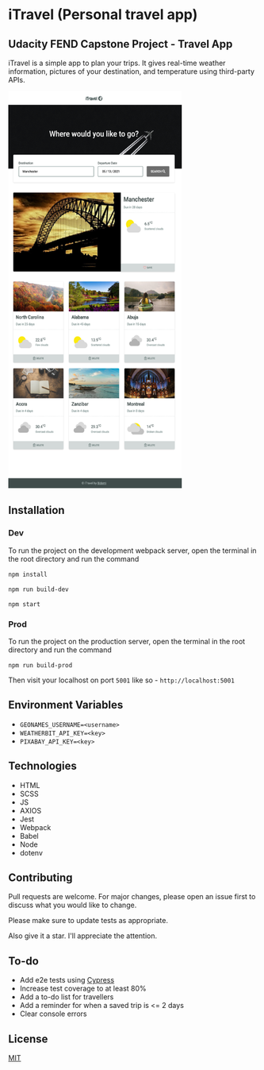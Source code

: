 # iTravel (Personal travel app)
## Udacity FEND Capstone Project - Travel App
iTravel is a simple app to plan your trips. It gives real-time weather information, pictures of your destination, and temperature using third-party APIs.

<img src="src/client/images/home.png" width="350" height="800">

## Installation
### Dev

To run the project on the development webpack server, open the terminal in the root directory and run the command

```
npm install
```
```
npm run build-dev
```
```
npm start
```

### Prod
To run the project on the production server, open the terminal in the root directory and run the command


```
npm run build-prod
```
Then visit your localhost on port `5001` like so - `http://localhost:5001`

## Environment Variables
- `GEONAMES_USERNAME=<username>`
- `WEATHERBIT_API_KEY=<key>`
- `PIXABAY_API_KEY=<key>`

## Technologies
- HTML
- SCSS
- JS
- AXIOS
- Jest
- Webpack
- Babel
- Node
- dotenv

## Contributing
Pull requests are welcome. For major changes, please open an issue first to discuss what you would like to change.

Please make sure to update tests as appropriate.

Also give it a star. I'll appreciate the attention.

## To-do
- Add e2e tests using [Cypress](https://www.cypress.io)
- Increase test coverage to at least 80%
- Add a to-do list for travellers
- Add a reminder for when a saved trip is <= 2 days
- Clear console errors

## License
[MIT](https://github.com/bidemiajala/travel-app/blob/7be020d7fa423b7670b7cc8f43daa3932e0e9468/LICENSE)
